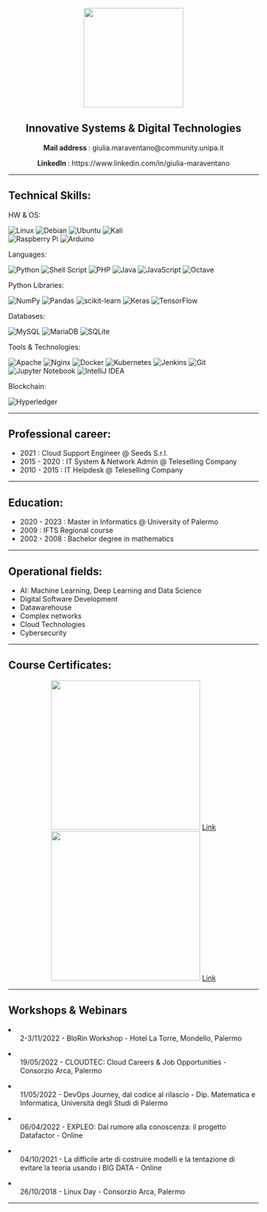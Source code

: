 
<!--p align="center"><img src="https://user-images.githubusercontent.com/53179989/155505992-cf7cfe47-7aef-4d7f-a6e6-ca63ba5b0cee.jpeg" /></p-->

<!--h3 align="center"> Hi! I’m "Jouleffect" </h3-->
<p align="center"><img src="https://user-images.githubusercontent.com/53179989/169140133-b30cb7d5-380a-4e2b-af7c-3ed4821d6a73.png" style="width:200px;" ></p>
<h2 align="center"> Innovative Systems & Digital Technologies </h2>
                                                                                                                
<p align="center"><b>Mail address </b>: giulia.maraventano@community.unipa.it</p>
<p align="center"><b> LinkedIn </b>: https://www.linkedin.com/in/giulia-maraventano</p>


* * *

## Technical Skills:
HW & OS:

![Linux](https://img.shields.io/badge/Linux-FCC624?style=for-the-badge&logo=linux&logoColor=black) ![Debian](https://img.shields.io/badge/Debian-D70A53?style=for-the-badge&logo=debian&logoColor=white) ![Ubuntu](https://img.shields.io/badge/Ubuntu-E95420?style=for-the-badge&logo=ubuntu&logoColor=white) ![Kali](https://img.shields.io/badge/Kali-268BEE?style=for-the-badge&logo=kalilinux&logoColor=white) \
![Raspberry Pi](https://img.shields.io/badge/-RaspberryPi-C51A4A?style=for-the-badge&logo=Raspberry-Pi) ![Arduino](https://img.shields.io/badge/-Arduino-00979D?style=for-the-badge&logo=Arduino&logoColor=white)

Languages:

![Python](https://img.shields.io/badge/python-3670A0?style=for-the-badge&logo=python&logoColor=ffdd54) ![Shell Script](https://img.shields.io/badge/shell_script-%23121011.svg?style=for-the-badge&logo=gnu-bash&logoColor=white) ![PHP](https://img.shields.io/badge/php-%23777BB4.svg?style=for-the-badge&logo=php&logoColor=white) ![Java](https://img.shields.io/badge/java-%23ED8B00.svg?style=for-the-badge&logo=java&logoColor=white) 
![JavaScript](https://img.shields.io/badge/javascript-%23323330.svg?style=for-the-badge&logo=javascript&logoColor=%23F7DF1E) 
![Octave](https://img.shields.io/badge/OCTAVE-darkblue?style=for-the-badge&logo=octave&logoColor=fcd683)

Python Libraries:
 
![NumPy](https://img.shields.io/badge/numpy-%23013243.svg?style=for-the-badge&logo=numpy&logoColor=white) 
![Pandas](https://img.shields.io/badge/pandas-%23150458.svg?style=for-the-badge&logo=pandas&logoColor=white) 
![scikit-learn](https://img.shields.io/badge/scikit--learn-%23F7931E.svg?style=for-the-badge&logo=scikit-learn&logoColor=white)
![Keras](https://img.shields.io/badge/Keras-%23D00000.svg?style=for-the-badge&logo=Keras&logoColor=white)
![TensorFlow](https://img.shields.io/badge/TensorFlow-%23FF6F00.svg?style=for-the-badge&logo=TensorFlow&logoColor=white) 

Databases:

![MySQL](https://img.shields.io/badge/mysql-%2300f.svg?style=for-the-badge&logo=mysql&logoColor=white)
![MariaDB](https://img.shields.io/badge/MariaDB-003545?style=for-the-badge&logo=mariadb&logoColor=white)
![SQLite](https://img.shields.io/badge/sqlite-%2307405e.svg?style=for-the-badge&logo=sqlite&logoColor=white)

Tools & Technologies:

![Apache](https://img.shields.io/badge/apache-%23D42029.svg?style=for-the-badge&logo=apache&logoColor=white) ![Nginx](https://img.shields.io/badge/nginx-%23009639.svg?style=for-the-badge&logo=nginx&logoColor=white) 
![Docker](https://img.shields.io/badge/docker-%230db7ed.svg?style=for-the-badge&logo=docker&logoColor=white)
![Kubernetes](https://img.shields.io/badge/kubernetes-%23326ce5.svg?style=for-the-badge&logo=kubernetes&logoColor=white)
![Jenkins](https://img.shields.io/badge/jenkins-%232C5263.svg?style=for-the-badge&logo=jenkins&logoColor=white)
![Git](https://img.shields.io/badge/git-%23F05033.svg?style=for-the-badge&logo=git&logoColor=white)
\
![Jupyter Notebook](https://img.shields.io/badge/jupyter-%23FA0F00.svg?style=for-the-badge&logo=jupyter&logoColor=white)
![IntelliJ IDEA](https://img.shields.io/badge/IntelliJIDEA-000000.svg?style=for-the-badge&logo=intellij-idea&logoColor=white) 

Blockchain:

![Hyperledger](https://img.shields.io/badge/hyperledger-2F3134?style=for-the-badge&logo=hyperledger&logoColor=white)


* * *

## Professional career:

- 2021 : Cloud Support Engineer @ Seeds S.r.l.
- 2015 - 2020 : IT System & Network Admin @ Teleselling Company
- 2010 - 2015 : IT Helpdesk @ Teleselling Company

* * *

## Education:

- 2020 - 2023 : Master in Informatics @ University of Palermo
- 2009 : IFTS Regional course 
- 2002 - 2008 : Bachelor degree in mathematics

* * *


## Operational fields:
- AI: Machine Learning, Deep Learning and Data Science 
- Digital Software Development
- Datawarehouse
- Complex networks
- Cloud Technologies
- Cybersecurity

* * * 

## Course Certificates:

<p align="center">
<img src="https://user-images.githubusercontent.com/53179989/158012817-839c934e-a047-42ae-ac55-ba5505273c3b.png" style="width:300px" />
  <a href="https://coursera.org/share/de6af3003874f5b528eaf778dc94ac95">Link</a>
<img src="https://user-images.githubusercontent.com/53179989/158012970-9f9e0813-8a7e-46f4-aec8-626b2d126245.png" style="width:300px" />
  <a href="https://coursera.org/share/869b7e79dff91560e5c5271535a2c6dd">Link</a>
</p>

* * *

## Workshops & Webinars

<p align="center">
  <li>
    <ul>2-3/11/2022 - BloRin Workshop - Hotel La Torre, Mondello, Palermo</ul>
  </li>
  <li>
    <ul>19/05/2022 - CLOUDTEC: Cloud Careers & Job Opportunities - Consorzio Arca, Palermo</ul>
  </li>
  <li>
    <ul>11/05/2022 - DevOps Journey, dal codice al rilascio - Dip. Matematica e Informatica, Università degli Studi di Palermo</ul>
  </li>
  <li>
    <ul>06/04/2022 - EXPLEO: Dal rumore alla conoscenza: il progetto Datafactor - Online</ul>
  </li>
  
  <li>
    <ul>04/10/2021 - La difficile arte di costruire modelli e la tentazione di evitare la teoria usando i BIG DATA - Online</ul>
  </li>
  <li>
    <ul>26/10/2018 - Linux Day - Consorzio Arca, Palermo</ul>
  </li>
</p>

* * *
